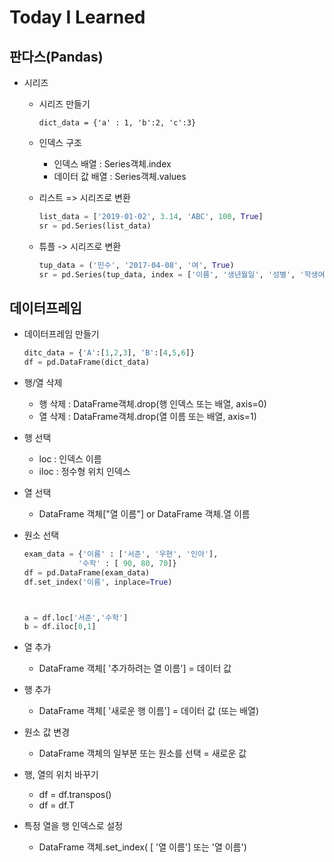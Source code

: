 #  Today I Learned

## 판다스(Pandas)

* 시리즈

  * 시리즈 만들기

    ```dict_data = {'a' : 1, 'b':2, 'c':3}```

  * 인덱스 구조

    * 인덱스 배열 : Series객체.index
    * 데이터 값 배열 : Series객체.values

  * 리스트 => 시리즈로 변환

    ```python
    list_data = ['2019-01-02', 3.14, 'ABC', 100, True]
    sr = pd.Series(list_data)
    ```

  * 튜플 -> 시리즈로 변환

    ```python
    tup_data = ('민수', '2017-04-08', '여', True)
    sr = pd.Series(tup_data, index = ['이름', '생년월일', '성별', '학생여부'])
    ```

    

## 데이터프레임

* 데이터프레임 만들기

  ```python
  ditc_data = {'A':[1,2,3], 'B':[4,5,6]}
  df = pd.DataFrame(dict_data)
  ```

  

* 행/열 삭제

  * 행 삭제 : DataFrame객체.drop(행 인덱스 또는 배열, axis=0)
  * 열 삭제 : DataFrame객체.drop(열 이름 또는 배열, axis=1)

* 행 선택

  * loc : 인덱스 이름
  * iloc : 정수형 위치 인덱스

* 열 선택

  * DataFrame 객체["열 이름"] or DataFrame 객체.열 이름

* 원소 선택

  ```python
  exam_data = {'이름' : ['서준', '우현', '인아'],
              '수학' : [ 90, 80, 70]}
  df = pd.DataFrame(exam_data)
  df.set_index('이름', inplace=True)
  
  
  
  a = df.loc['서준','수학']
  b = df.iloc[0,1]
  ```

  

* 열 추가

  * DataFrame 객체[ '추가하려는 열 이름'] = 데이터 값

* 행 추가

  * DataFrame 객체[ '새로운 행 이름'] = 데이터 값 (또는 배열)

* 원소 값 변경

  * DataFrame 객체의 일부분 또는 원소를 선택 = 새로운 값

* 행, 열의 위치 바꾸기

  * df = df.transpos()
  * df = df.T

* 특정 열을 행 인덱스로 설정

  * DataFrame 객체.set_index( [ '열 이름'] 또는 '열 이름')


